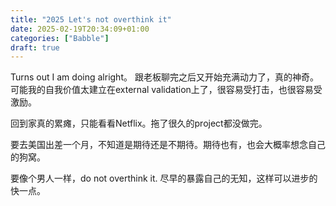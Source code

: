 ```yaml
---
title: "2025 Let's not overthink it"
date: 2025-02-19T20:34:09+01:00
categories: ["Babble"]
draft: true
---
```


Turns out I am doing alright。 跟老板聊完之后又开始充满动力了，真的神奇。可能我的自我价值太建立在external validation上了，很容易受打击，也很容易受激励。

回到家真的累瘫，只能看看Netflix。拖了很久的project都没做完。

要去美国出差一个月，不知道是期待还是不期待。期待也有，也会大概率想念自己的狗窝。

要像个男人一样，do not overthink it. 尽早的暴露自己的无知，这样可以进步的快一点。